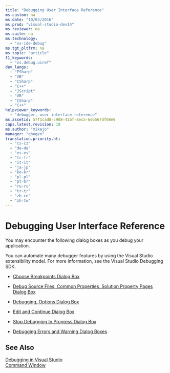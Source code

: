 ```yaml
---
title: "Debugging User Interface Reference"
ms.custom: na
ms.date: "10/03/2016"
ms.prod: "visual-studio-dev14"
ms.reviewer: na
ms.suite: na
ms.technology: 
  - "vs-ide-debug"
ms.tgt_pltfrm: na
ms.topic: "article"
f1_keywords: 
  - "vs.debug.uiref"
dev_langs: 
  - "FSharp"
  - "VB"
  - "CSharp"
  - "C++"
  - "JScript"
  - "VB"
  - "CSharp"
  - "C++"
helpviewer_keywords: 
  - "debugger, user interface reference"
ms.assetid: 57f1cad8-c908-42bf-8ec5-6eb567df08e9
caps.latest.revision: 10
ms.author: "mikejo"
manager: "ghogen"
translation.priority.ht: 
  - "cs-cz"
  - "de-de"
  - "es-es"
  - "fr-fr"
  - "it-it"
  - "ja-jp"
  - "ko-kr"
  - "pl-pl"
  - "pt-br"
  - "ru-ru"
  - "tr-tr"
  - "zh-cn"
  - "zh-tw"
---
```

# Debugging User Interface Reference
You may encounter the following dialog boxes as you debug your application.  
  
 You can automate many debugger features by using the Visual Studio extensibility model. For more information, see the Visual Studio Debugging SDK.  
  
-   [Choose Breakpoints Dialog Box](../VS_debugger/choose-breakpoints-dialog-box.md)  
  
-   [Debug Source Files, Common Properties, Solution Property Pages Dialog Box](../VS_debugger/debug-source-files--common-properties--solution-property-pages-dialog-box.md)  
  
-   [Debugging, Options Dialog Box](../VS_debugger/debugging--options-dialog-box.md)  
  
-   [Edit and Continue Dialog Box](../VS_debugger/edit-and-continue-dialog-box.md)  
  
-   [Stop Debugging In Progress Dialog Box](../VS_debugger/stop-debugging-in-progress-dialog-box.md)  
  
-   [Debugging Errors and Warning Dialog Boxes](../VS_debugger/debugging-errors-and-warning-dialog-boxes.md)  
  
## See Also  
 [Debugging in Visual Studio](../VS_debugger/debugging-in-visual-studio.md)   
 [Command Window](../VS_IDE/command-window.md)